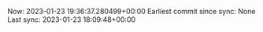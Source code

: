 Now: 2023-01-23 19:36:37.280499+00:00 Earliest commit since sync: None Last sync: 2023-01-23 18:09:48+00:00
